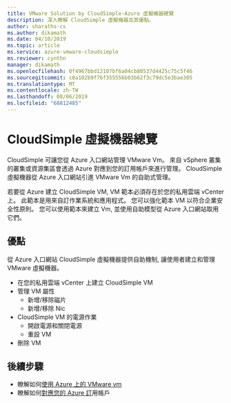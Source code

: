 ```yaml
---
title: VMware Solution by CloudSimple-Azure 虛擬機器總覽
description: 深入瞭解 CloudSimple 虛擬機器及其優點。
author: sharaths-cs
ms.author: dikamath
ms.date: 04/10/2019
ms.topic: article
ms.service: azure-vmware-cloudsimple
ms.reviewer: cynthn
manager: dikamath
ms.openlocfilehash: 0f4967bbd12107bf6a04cb80537d4425c75c5f46
ms.sourcegitcommit: c8a102b9f76f355556b03b62f3c79dc5e3bae305
ms.translationtype: MT
ms.contentlocale: zh-TW
ms.lasthandoff: 08/06/2019
ms.locfileid: "68812485"
---
```

# <a name="cloudsimple-virtual-machines-overview"></a>CloudSimple 虛擬機器總覽

CloudSimple 可讓您從 Azure 入口網站管理 VMware Vm。  來自 vSphere 叢集的叢集或資源集區會透過 Azure 對應到您的訂用帳戶來進行管理。  CloudSimple 虛擬機器從 Azure 入口網站引進 VMware Vm 的自助式管理。  

若要從 Azure 建立 CloudSimple VM, VM 範本必須存在於您的私用雲端 vCenter 上。  此範本是用來自訂作業系統和應用程式。  您可以強化範本 VM 以符合企業安全性原則。  您可以使用範本來建立 Vm, 並使用自助模型從 Azure 入口網站取用它們。

## <a name="benefits"></a>優點

從 Azure 入口網站 CloudSimple 虛擬機器提供自助機制, 讓使用者建立和管理 VMware 虛擬機器。

* 在您的私用雲端 vCenter 上建立 CloudSimple VM
* 管理 VM 屬性
  * 新增/移除磁片
  * 新增/移除 Nic
* CloudSimple VM 的電源作業
  * 開啟電源和關閉電源
  * 重設 VM
* 刪除 VM

## <a name="next-steps"></a>後續步驟

* 瞭解如何[使用 Azure 上的 VMware vm](quickstart-create-vmware-virtual-machine.md)
* 瞭解如何[對應您的 Azure 訂](https://docs.azure.cloudsimple.com/azure-subscription-mapping/)用帳戶